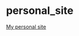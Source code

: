 # personal_site

[My personal site](https://trusting-goldwasser-249919.netlify.com/?target="_blank")

